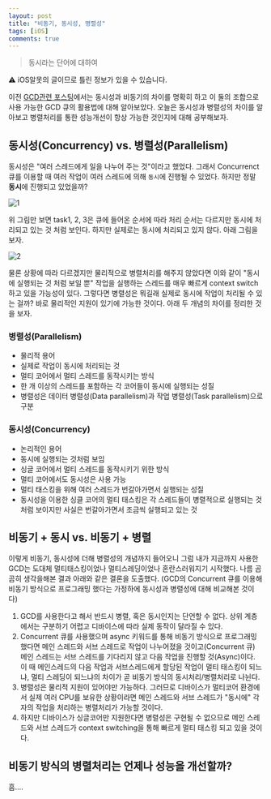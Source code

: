 ```yaml
---
layout: post
title: "비동기, 동시성, 병렬성"
tags: [iOS]
comments: true
---
```


> 동시라는 단어에 대하여  

⚠ iOS알못의 글이므로 틀린 정보가 있을 수 있습니다.  

이전 [GCD관련 포스팅](https://www.notion.so/GCD-Queue-2a17a092d6284a7d839152d974a3a43b)에서는 동시성과 비동기의 차이를 명확히 하고 이 둘의 조합으로 사용 가능한 GCD 큐의 활용법에 대해 알아보았다. 오늘은 동시성과 병렬성의 차이를 알아보고 병렬처리를 통한 성능개선이 항상 가능한 것인지에 대해 공부해보자.

## 동시성(Concurrency) vs. 병렬성(Parallelism)

동시성은 "여러 스레드에게 일을 나누어 주는 것"이라고 했었다. 그래서 Concurrenct 큐를 이용할 때 여러 작업이 여러 스레드에 의해 `동시`에 진행될 수 있었다. 하지만 정말 **동시**에 진행되고 있었을까?

![1](https://user-images.githubusercontent.com/35067611/104592922-4e22c100-56b2-11eb-98c5-785181008b1e.png)

위 그림만 보면 task1, 2, 3은 큐에 들어온 순서에 따라 처리 순서는 다르지만 동시에 처리되고 있는 것 처럼 보인다. 하지만 실제로는 동시에 처리되고 있지 않다. 아래 그림을 보자.

![2](https://user-images.githubusercontent.com/35067611/104592925-4f53ee00-56b2-11eb-8c09-8c9edd0e2dbb.png)

물론 상황에 따라 다르겠지만 물리적으로 병렬처리를 해주지 않았다면 이와 같이 "동시에 실행되는 것 처럼 보일 뿐" 작업을 실행하는 스레드를 매우 빠르게 context switch 하고 있을 가능성이 있다. 그렇다면 병렬성은 뭐길래 실제로 동시에 작업이 처리될 수 있는 걸까? 바로 물리적인 지원이 있기에 가능한 것이다. 아래 두 개념의 차이를 정리한 것을 보자.

### 병렬성(Parallelism)

- 물리적 용어
- 실제로 작업이 동시에 처리되는 것
- 멀티 코어에서 멀티 스레드를 동작시키는 방식
- 한 개 이상의 스레드를 포함하는 각 코어들이 동시에 실행되는 성질
- 병렬성은 데이터 병렬성(Data parallelism)과 작업 병렬성(Task parallelism)으로 구분

### 동시성(Concurrency)

- 논리적인 용어
- 동시에 실행되는 것처럼 보임
- 싱글 코어에서 멀티 스레드를 동작시키기 위한 방식
- 멀티 코어에서도 동시성은 사용 가능
- 멀티 태스킹을 위해 여러 스레드가 번갈아가면서 실행되는 성질
- 동시성을 이용한 싱클 코어의 멀티 태스킹은 각 스레드들이 병렬적으로 실행되는 것처럼 보이지만 사실은 번갈아가면서 조금씩 실행되고 있는 것

## 비동기 + 동시 vs. 비동기 + 병렬

이렇게 비동기, 동시성에 더해 병렬성의 개념까지 들어오니 그럼 내가 지금까지 사용한 GCD는 도대체 멀티태스킹이었나 멀티스레딩이었나 혼란스러워지기 시작했다. 나름 곰곰히 생각을해본 결과 아래와 같은 결론을 도출했다. (GCD의 Concurrent 큐를 이용해 비동기 방식으로 프로그래밍 했다는 가정하에 동시성과 병렬성에 대해 비교해본 것이다)

1. GCD를 사용한다고 해서 반드시 병렬, 혹은 동시인지는 단언할 수 없다. 상위 계층에서는 구분하기 어렵고 디바이스에 따라 실제 동작이 달라질 수 있다.
2. Concurrent 큐를 사용했으며 async 키워드를 통해 비동기 방식으로 프로그래밍 했다면 메인 스레드와 서브 스레드로 작업이 나누어졌을 것이고(Concurrent 큐) 메인 스레드는 서브 스레드를 기다리지 않고 다음 작업을 진행할 것(Async)이다. 이 때 메인스레드의 다음 작업과 서브스레드에게 할당된 작업이 멀티 태스킹이 되느냐, 멀티 스레딩이 되느냐의 차이가 곧 비동기 방식의 동시처리/병렬처리로 나뉜다.
3. 병렬성은 물리적 지원이 있어야만 가능하다. 그러므로 디바이스가 멀티코어 환경에서 실제 여러 CPU를 보유한 상황이라면 메인 스레드와 서브 스레드가 "동시에" 각자의 작업을 처리하는 병렬처리가 가능할 것이다.
4. 하지만 디바이스가 싱글코어만 지원한다면 병렬성은 구현될 수 없으므로 메인 스레드와 서브 스레드가 context switching을 통해 빠르게 멀티 태스킹 되고 있을 것이다.

## 비동기 방식의 병렬처리는 언제나 성능을 개선할까?

흠....
